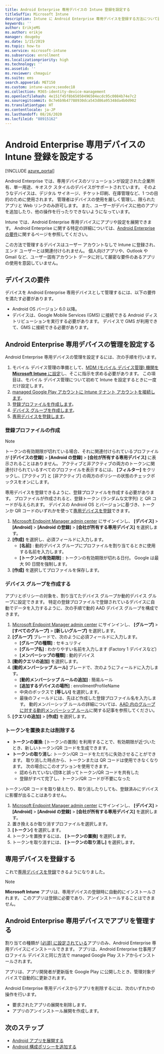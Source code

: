 ```yaml
---
title: Android Enterprise 専用デバイスの Intune 登録を設定する
titleSuffix: Microsoft Intune
description: Intune に Android Enterprise 専用デバイスを登録する方法について説明します。
keywords: ''
author: ErikjeMS
ms.author: erikje
manager: dougeby
ms.date: 1/15/2019
ms.topic: how-to
ms.service: microsoft-intune
ms.subservice: enrollment
ms.localizationpriority: high
ms.technology: ''
ms.assetid: ''
ms.reviewer: chmaguir
ms.suite: ems
search.appverid: MET150
ms.custom: intune-azure;seodec18
ms.collection: M365-identity-device-management
ms.openlocfilehash: 4e151f45f8b65050496504ecdc95c0084b74e7c2
ms.sourcegitcommit: 0c7e6b9b47788930dca543d86a95348da4b0d902
ms.translationtype: HT
ms.contentlocale: ja-JP
ms.lasthandoff: 08/26/2020
ms.locfileid: "88915162"
---
```

# <a name="set-up-intune-enrollment-of-android-enterprise-dedicated-devices"></a>Android Enterprise 専用デバイスの Intune 登録を設定する

[!INCLUDE [azure_portal](../includes/azure_portal.md)]

Android Enterprise では、専用デバイスのソリューションが設定された企業所有、単一用途、キオスク スタイルのデバイスがサポートされています。 そのようなデバイスは、デジタル サイネージ、チケット印刷、在庫管理など、1 つの目的のために使用されます。 管理者はデバイスの使用を厳しく管理し、限られたアプリと Web リンクのみ許可します。 また、ユーザーがデバイスに他のアプリを追加したり、他の操作を行ったりできないようになっています。

Intune では、Android Enterprise 専用デバイスにアプリや設定を展開できます。 Android Enterprise に関する特定の詳細については、[Android Enterprise の要件](https://support.google.com/work/android/answer/6174145?hl=en&ref_topic=6151012)に関するページを参照してください。

この方法で管理するデバイスはユーザー アカウントなしで Intune に登録され、エンド ユーザーとは関連付けられません。 個人向けアプリや、Outlook や Gmail など、ユーザー固有アカウント データに対して厳密な要件のあるアプリの使用を意図していません。

## <a name="device-requirements"></a>デバイスの要件

デバイスを Android Enterprise 専用デバイスとして管理するには、以下の要件を満たす必要があります。

- Android OS バージョン 6.0 以降。
- デバイスは、Google Mobile Services (GMS) に接続できる Android ディストリビューションを実行する必要があります。 デバイスで GMS が利用できて、GMS に接続できる必要があります。

## <a name="set-up-android-enterprise-dedicated-device-management"></a>Android Enterprise 専用デバイスの管理を設定する

Android Enterprise 専用デバイスの管理を設定するには、次の手順を行います。

1. モバイル デバイス管理の準備として、[MDM (モバイル デバイス管理) 機関を **Microsoft Intune** に設定](../fundamentals/mdm-authority-set.md)し、そこに指示を求める必要があります。 この項目は、モバイル デバイス管理について初めて Intune を設定するときに一度だけ設定します。
2. [managed Google Play アカウントに Intune テナント アカウントを接続します](connect-intune-android-enterprise.md)。
3. [登録プロファイルを作成します](#create-an-enrollment-profile)。
4. [デバイス グループを作成します](#create-a-device-group)。
5. [専用デバイスを登録します](#enroll-the-dedicated-devices)。

### <a name="create-an-enrollment-profile"></a>登録プロファイルの作成

> [!NOTE]
> トークンの有効期限が切れている場合、それに関連付けられているプロファイルが **[デバイスの登録]**  >  **[Android の登録]**  >  **[会社が所有する専用デバイス]** に表示されることはありません。 アクティブと非アクティブの両方のトークンに関連付けられているすべてのプロファイルを表示するには、 **[フィルター]** をクリックし、[アクティブ] と [非アクティブ] の両方のポリシーの状態のチェックボックスをオンにします。 

専用デバイスを登録できるように、登録プロファイルを作成する必要があります。 プロファイルが作成されると、登録トークン (ランダムな文字列) と QR コードが与えられます。 デバイスの Android OS とバージョンに基づき、トークンか QR コードのいずれかを使って[専用デバイスを登録](#enroll-the-dedicated-devices)できます。

1. [Microsoft Endpoint Manager admin center](https://go.microsoft.com/fwlink/?linkid=2109431) にサインインし、 **[デバイス]**  >  **[Android]**  >  **[Android の登録]**  >  **[会社が所有する専用デバイス]** を選択します。
2. **[作成]** を選択し、必須フィールドに入力します。
    - **[名前]** : 動的デバイス グループにプロファイルを割り当てるときに使用する名前を入力します。
    - **[トークンの有効期限]** : トークンの有効期限が切れる日付。 Google は最大 90 日間を強制します。
3. **[作成]** を選択してプロファイルを保存します。

### <a name="create-a-device-group"></a>デバイス グループを作成する

アプリとポリシーの対象を、割り当てたデバイス グループか動的デバイス グループに設定できます。 特定の登録プロファイルで登録されているデバイスに自動でデータを入力するように、次の手順で動的 AAD デバイス グループを構成できます。

1. [Microsoft Endpoint Manager admin center](https://go.microsoft.com/fwlink/?linkid=2109431) にサインインし、 **[グループ]**  >  **[すべてのグループ]**  >  **[新しいグループ]** を選択します。
2. **[グループ]** ブレードで、次のように必須フィールドに入力します。
    - **[グループの種類]** : セキュリティ
    - **[グループ名]** : わかりやすい名前を入力します (Factory 1 デバイスなど)
    - **[メンバーシップの種類]** : 動的デバイス
3. **[動的クエリの追加]** を選択します。
4. **[動的メンバーシップ ルール]** ブレードで、次のようにフィールドに入力します。
    - **[動的メンバーシップ ルールの追加]** : 簡易ルール
    - **[追加するデバイスの場所]** : enrollmentProfileName
    - 中央のボックスで **[等しい]** を選択します。
    - 最後のフィールドには、先ほど作成した登録プロファイル名を入力します。
    動的メンバーシップ ルールの詳細については、[AAD 内のグループに対する動的メンバーシップ ルール](/azure/active-directory/users-groups-roles/groups-dynamic-membership)に関する記事を参照してください。 
5. **[クエリの追加]**  >  **[作成]** を選択します。

### <a name="replace-or-remove-tokens"></a>トークンを置換または削除する

- **トークンの置換**: [トークンの置換] を利用することで、有効期限が近づいたとき、新しいトークン/QR コードを生成できます。
- **トークンの取り消し**: トークン/QR コードをただちに失効させることができます。 取り消した時点から、トークンまたは QR コードは使用できなくなります。 次の場合にこのオプションを使用できます。
  - 認められていない団体と誤ってトークン/QR コードを共有した
  - 登録がすべて完了し、トークン/QR コードが不要になった

トークン/QR コードを取り替えたり、取り消したりしても、登録済みにデバイスに影響が出ることはありません。

1. [Microsoft Endpoint Manager admin center](https://go.microsoft.com/fwlink/?linkid=2109431) にサインインし、 **[デバイス]**  >  **[Android]**  >  **[Android の登録]**  >  **[会社が所有する専用デバイス]** を選択します。
2. 置き換えるか取り消すプロファイルを選択します。
3. **[トークン]** を選択します。
4. トークンを置換するには、 **[トークンの置換]** を選択します。
5. トークンを取り消すには、 **[トークンの取り消し]** を選択します。

## <a name="enroll-the-dedicated-devices"></a>専用デバイスを登録する

これで[専用デバイスを登録](android-dedicated-devices-fully-managed-enroll.md)できるようになりました。

> [!NOTE]
> **Microsoft Intune** アプリは、専用デバイスの登録時に自動的にインストールされます。  このアプリは登録に必要であり、アンインストールすることはできません。 

## <a name="managing-apps-on-android-enterprise-dedicated-devices"></a>Android Enterprise 専用デバイスでアプリを管理する

割り当ての種類が [[必須] に設定されている](../apps/apps-deploy.md#assign-an-app)アプリのみ、Android Enterprise 専用デバイスにインストールできます。 アプリは、Android Enterprise 仕事用プロファイル デバイスと同じ方法で managed Google Play ストアからインストールされます。

アプリは、アプリ開発者が更新版を Google Play に公開したとき、管理対象デバイスで自動的に更新されます。

Android Enterprise 専用デバイスからアプリを削除するには、次のいずれかの操作を行います。
- 要求されたアプリの展開を削除します。
- アプリのアンインストール展開を作成します。

## <a name="next-steps"></a>次のステップ
- [Android アプリを展開する](../apps/apps-deploy.md)
- [Android 構成ポリシーを追加する](../configuration/device-profiles.md)